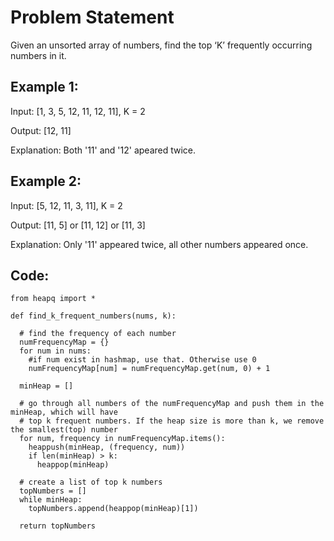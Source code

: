 # Problem Statement

Given an unsorted array of numbers, find the top ‘K’ frequently occurring numbers in it.

## Example 1:

Input: [1, 3, 5, 12, 11, 12, 11], K = 2

Output: [12, 11]

Explanation: Both '11' and '12' apeared twice.

## Example 2:

Input: [5, 12, 11, 3, 11], K = 2

Output: [11, 5] or [11, 12] or [11, 3]

Explanation: Only '11' appeared twice, all other numbers appeared once.

## Code:
```python3
from heapq import *

def find_k_frequent_numbers(nums, k):

  # find the frequency of each number
  numFrequencyMap = {}
  for num in nums:
    #if num exist in hashmap, use that. Otherwise use 0
    numFrequencyMap[num] = numFrequencyMap.get(num, 0) + 1

  minHeap = []

  # go through all numbers of the numFrequencyMap and push them in the minHeap, which will have
  # top k frequent numbers. If the heap size is more than k, we remove the smallest(top) number
  for num, frequency in numFrequencyMap.items():
    heappush(minHeap, (frequency, num))
    if len(minHeap) > k:
      heappop(minHeap)

  # create a list of top k numbers
  topNumbers = []
  while minHeap:
    topNumbers.append(heappop(minHeap)[1])

  return topNumbers
```
